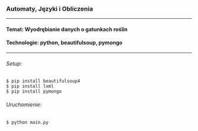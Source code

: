 
### Automaty, Języki i Obliczenia
____
#### Temat: Wyodrębianie danych o gatunkach roślin
#### Technologie: python, beautifulsoup, pymongo
____

###### Setup:
```
$ pip install beautifulsoup4
$ pip install lxml
$ pip install pymongo
```
###### Uruchomienie:
```
$ python main.py
```
